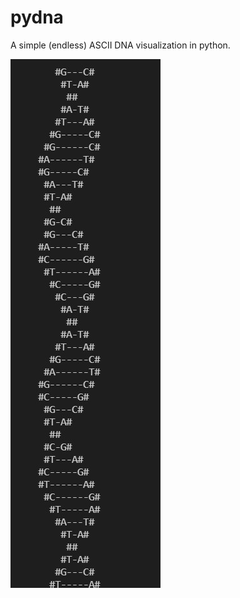 # pydna
A simple (endless) ASCII DNA visualization in python.

![alt text](https://raw.githubusercontent.com/SrinjanBiswas/pydna/ffe5c8a97756efd1b20edd9b7c0b741be322b04a/Screenshot%202021-07-03%20182857.jpg)

